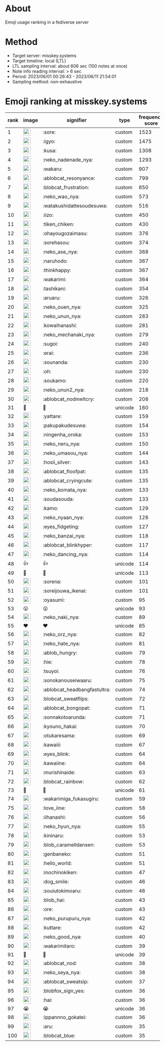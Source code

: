 # About
Emoji usage ranking in a fediverse server

# Method
- Target server: misskey.systems
- Target timeline: local (LTL)
- LTL sampling interval: about 606 sec (100 notes at once)
- Note info reading interval: > 6 sec
- Period: 2023/06/01 00:26:43 - 2023/06/11 21:54:01 
- Sampling method: non-exhaustive

# Emoji ranking at misskey.systems

|rank|image|signifier|type|frequency score|
|----|----|----|----|----|
|1|<img height="24" src="https://misskey.systems/emoji/sore.webp">|:sore:|custom|1523|
|2|<img height="24" src="https://misskey.systems/emoji/igyo.webp">|:igyo:|custom|1475|
|3|<img height="24" src="https://misskey.systems/emoji/kusa.webp">|:kusa:|custom|1308|
|4|<img height="24" src="https://misskey.systems/emoji/neko_nadenade_nya.webp">|:neko_nadenade_nya:|custom|1293|
|5|<img height="24" src="https://misskey.systems/emoji/wakaru.webp">|:wakaru:|custom|907|
|6|<img height="24" src="https://misskey.systems/emoji/ablobcat_resonyance.webp">|:ablobcat_resonyance:|custom|799|
|7|<img height="24" src="https://misskey.systems/emoji/blobcat_frustration.webp">|:blobcat_frustration:|custom|650|
|8|<img height="24" src="https://misskey.systems/emoji/neko_wao_nya.webp">|:neko_wao_nya:|custom|573|
|9|<img height="24" src="https://misskey.systems/emoji/watakushidattesoudesuwa.webp">|:watakushidattesoudesuwa:|custom|516|
|10|<img height="24" src="https://misskey.systems/emoji/iizo.webp">|:iizo:|custom|450|
|11|<img height="24" src="https://misskey.systems/emoji/tiken_chiken.webp">|:tiken_chiken:|custom|430|
|12|<img height="24" src="https://misskey.systems/emoji/ohayougozaimasu.webp">|:ohayougozaimasu:|custom|376|
|13|<img height="24" src="https://misskey.systems/emoji/sorehasou.webp">|:sorehasou:|custom|374|
|14|<img height="24" src="https://misskey.systems/emoji/neko_ase_nya.webp">|:neko_ase_nya:|custom|368|
|15|<img height="24" src="https://misskey.systems/emoji/naruhodo.webp">|:naruhodo:|custom|367|
|16|<img height="24" src="https://misskey.systems/emoji/thinkhappy.webp">|:thinkhappy:|custom|367|
|17|<img height="24" src="https://misskey.systems/emoji/wakarimi.webp">|:wakarimi:|custom|364|
|18|<img height="24" src="https://misskey.systems/emoji/tashikani.webp">|:tashikani:|custom|354|
|19|<img height="24" src="https://misskey.systems/emoji/aruaru.webp">|:aruaru:|custom|326|
|20|<img height="24" src="https://misskey.systems/emoji/neko_ouen_nya.webp">|:neko_ouen_nya:|custom|325|
|21|<img height="24" src="https://misskey.systems/emoji/neko_unun_nya.webp">|:neko_unun_nya:|custom|283|
|22|<img height="24" src="https://misskey.systems/emoji/kowaihanashi.webp">|:kowaihanashi:|custom|281|
|23|<img height="24" src="https://misskey.systems/emoji/neko_mechanaki_nya.webp">|:neko_mechanaki_nya:|custom|279|
|24|<img height="24" src="https://misskey.systems/emoji/sugoi.webp">|:sugoi:|custom|240|
|25|<img height="24" src="https://misskey.systems/emoji/erai.webp">|:erai:|custom|236|
|26|<img height="24" src="https://misskey.systems/emoji/sounanda.webp">|:sounanda:|custom|230|
|27|<img height="24" src="https://misskey.systems/emoji/oh.webp">|:oh:|custom|230|
|28|<img height="24" src="https://misskey.systems/emoji/soukamo.webp">|:soukamo:|custom|220|
|29|<img height="24" src="https://misskey.systems/emoji/neko_unun2_nya.webp">|:neko_unun2_nya:|custom|218|
|30|<img height="24" src="https://misskey.systems/emoji/ablobcat_nodmeltcry.webp">|:ablobcat_nodmeltcry:|custom|208|
|31|🍗|🍗|unicode|160|
|32|<img height="24" src="https://misskey.systems/emoji/yattare.webp">|:yattare:|custom|159|
|33|<img height="24" src="https://misskey.systems/emoji/pakupakudesuwa.webp">|:pakupakudesuwa:|custom|154|
|34|<img height="24" src="https://misskey.systems/emoji/ningenha_oroka.webp">|:ningenha_oroka:|custom|153|
|35|<img height="24" src="https://misskey.systems/emoji/neko_neru_nya.webp">|:neko_neru_nya:|custom|150|
|36|<img height="24" src="https://misskey.systems/emoji/neko_umasou_nya.webp">|:neko_umasou_nya:|custom|144|
|37|<img height="24" src="https://misskey.systems/emoji/hosii_silver.webp">|:hosii_silver:|custom|143|
|38|<img height="24" src="https://misskey.systems/emoji/ablobcat_floofpat.webp">|:ablobcat_floofpat:|custom|135|
|39|<img height="24" src="https://misskey.systems/emoji/ablobcat_cryingcute.webp">|:ablobcat_cryingcute:|custom|135|
|40|<img height="24" src="https://misskey.systems/emoji/neko_komata_nya.webp">|:neko_komata_nya:|custom|133|
|41|<img height="24" src="https://misskey.systems/emoji/soudasouda.webp">|:soudasouda:|custom|133|
|42|<img height="24" src="https://misskey.systems/emoji/kamo.webp">|:kamo:|custom|129|
|43|<img height="24" src="https://misskey.systems/emoji/neko_nyaan_nya.webp">|:neko_nyaan_nya:|custom|128|
|44|<img height="24" src="https://misskey.systems/emoji/eyes_fidgeting.webp">|:eyes_fidgeting:|custom|127|
|45|<img height="24" src="https://misskey.systems/emoji/neko_banzai_nya.webp">|:neko_banzai_nya:|custom|118|
|46|<img height="24" src="https://misskey.systems/emoji/ablobcat_blinkhyper.webp">|:ablobcat_blinkhyper:|custom|117|
|47|<img height="24" src="https://misskey.systems/emoji/neko_dancing_nya.webp">|:neko_dancing_nya:|custom|114|
|48|👍|👍|unicode|114|
|49|🎉|🎉|unicode|113|
|50|<img height="24" src="https://misskey.systems/emoji/sorena.webp">|:sorena:|custom|101|
|51|<img height="24" src="https://misskey.systems/emoji/soreijouwa_ikenai.webp">|:soreijouwa_ikenai:|custom|101|
|52|<img height="24" src="https://misskey.systems/emoji/oyasumi.webp">|:oyasumi:|custom|95|
|53|😮|😮|unicode|93|
|54|<img height="24" src="https://misskey.systems/emoji/neko_naki_nya.webp">|:neko_naki_nya:|custom|89|
|55|❤|❤|unicode|85|
|56|<img height="24" src="https://misskey.systems/emoji/neko_orz_nya.webp">|:neko_orz_nya:|custom|82|
|57|<img height="24" src="https://misskey.systems/emoji/neko_hate_nya.webp">|:neko_hate_nya:|custom|81|
|58|<img height="24" src="https://misskey.systems/emoji/ablob_hungry.webp">|:ablob_hungry:|custom|79|
|59|<img height="24" src="https://misskey.systems/emoji/hie.webp">|:hie:|custom|78|
|60|<img height="24" src="https://misskey.systems/emoji/tsuyoi.webp">|:tsuyoi:|custom|76|
|61|<img height="24" src="https://misskey.systems/emoji/sonokanouseiwaaru.webp">|:sonokanouseiwaaru:|custom|75|
|62|<img height="24" src="https://misskey.systems/emoji/ablobcat_headbangfastultra.webp">|:ablobcat_headbangfastultra:|custom|74|
|63|<img height="24" src="https://misskey.systems/emoji/blobcat_sweatflips.webp">|:blobcat_sweatflips:|custom|72|
|64|<img height="24" src="https://misskey.systems/emoji/ablobcat_bongopat.webp">|:ablobcat_bongopat:|custom|71|
|65|<img height="24" src="https://misskey.systems/emoji/sonnakotoarunda.webp">|:sonnakotoarunda:|custom|71|
|66|<img height="24" src="https://misskey.systems/emoji/kyouno_hakai.webp">|:kyouno_hakai:|custom|70|
|67|<img height="24" src="https://misskey.systems/emoji/otukaresama.webp">|:otukaresama:|custom|69|
|68|<img height="24" src="https://misskey.systems/emoji/kawaiii.webp">|:kawaiii:|custom|67|
|69|<img height="24" src="https://misskey.systems/emoji/eyes_blink.webp">|:eyes_blink:|custom|64|
|70|<img height="24" src="https://misskey.systems/emoji/kawaiine.webp">|:kawaiine:|custom|64|
|71|<img height="24" src="https://misskey.systems/emoji/murishinaide.webp">|:murishinaide:|custom|63|
|72|<img height="24" src="https://misskey.systems/emoji/blobcat_rainbow.webp">|:blobcat_rainbow:|custom|62|
|73|🤔|🤔|unicode|61|
|74|<img height="24" src="https://misskey.systems/emoji/wakarimiga_fukasugiru.webp">|:wakarimiga_fukasugiru:|custom|59|
|75|<img height="24" src="https://misskey.systems/emoji/love_iine.webp">|:love_iine:|custom|58|
|76|<img height="24" src="https://misskey.systems/emoji/iihanashi.webp">|:iihanashi:|custom|56|
|77|<img height="24" src="https://misskey.systems/emoji/neko_hyun_nya.webp">|:neko_hyun_nya:|custom|55|
|78|<img height="24" src="https://misskey.systems/emoji/kininaru.webp">|:kininaru:|custom|53|
|79|<img height="24" src="https://misskey.systems/emoji/blob_caramelldansen.webp">|:blob_caramelldansen:|custom|53|
|80|<img height="24" src="https://misskey.systems/emoji/genbaneko.webp">|:genbaneko:|custom|51|
|81|<img height="24" src="https://misskey.systems/emoji/hello_world.webp">|:hello_world:|custom|51|
|82|<img height="24" src="https://misskey.systems/emoji/inochinokiken.webp">|:inochinokiken:|custom|47|
|83|<img height="24" src="https://misskey.systems/emoji/dog_smile.webp">|:dog_smile:|custom|46|
|84|<img height="24" src="https://misskey.systems/emoji/souiutokimoaru.webp">|:souiutokimoaru:|custom|46|
|85|<img height="24" src="https://misskey.systems/emoji/blob_hai.webp">|:blob_hai:|custom|43|
|86|<img height="24" src="https://misskey.systems/emoji/ore.webp">|:ore:|custom|43|
|87|<img height="24" src="https://misskey.systems/emoji/neko_purupuru_nya.webp">|:neko_purupuru_nya:|custom|42|
|88|<img height="24" src="https://misskey.systems/emoji/kuttare.webp">|:kuttare:|custom|42|
|89|<img height="24" src="https://misskey.systems/emoji/neko_good_nya.webp">|:neko_good_nya:|custom|40|
|90|<img height="24" src="https://misskey.systems/emoji/wakarimitaro.webp">|:wakarimitaro:|custom|39|
|91|💯|💯|unicode|39|
|92|<img height="24" src="https://misskey.systems/emoji/ablobcat_nod.webp">|:ablobcat_nod:|custom|38|
|93|<img height="24" src="https://misskey.systems/emoji/neko_seya_nya.webp">|:neko_seya_nya:|custom|38|
|94|<img height="24" src="https://misskey.systems/emoji/ablobcat_sweatsip.webp">|:ablobcat_sweatsip:|custom|37|
|95|<img height="24" src="https://misskey.systems/emoji/blobfox_sign_yes.webp">|:blobfox_sign_yes:|custom|36|
|96|<img height="24" src="https://misskey.systems/emoji/hai.webp">|:hai:|custom|36|
|97|😭|😭|unicode|36|
|98|<img height="24" src="https://misskey.systems/emoji/ippannno_gokatei.webp">|:ippannno_gokatei:|custom|36|
|99|<img height="24" src="https://misskey.systems/emoji/aru.webp">|:aru:|custom|35|
|100|<img height="24" src="https://misskey.systems/emoji/blobcat_blue.webp">|:blobcat_blue:|custom|35|
